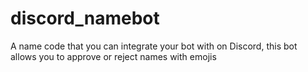 # discord_namebot
A name code that you can integrate your bot with on Discord, this bot allows you to approve or reject names with emojis

